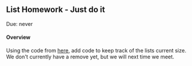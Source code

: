 ## List Homework - Just do it
Due: never

#### Overview 

Using the code from [here](https://github.com/rugbyprof/1063-Data-Structures/tree/master/Lectures/L12), add code to keep track of the lists current size. We don't currently have a remove yet, but we will next time we meet.
